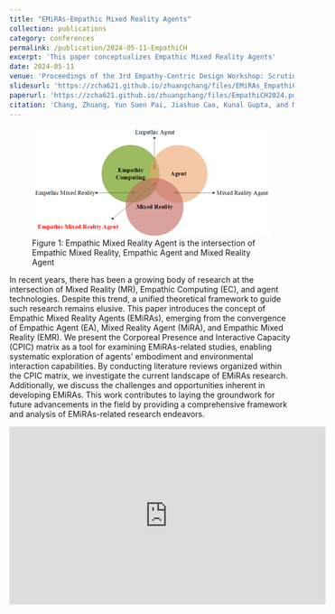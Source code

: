 ```yaml
---
title: "EMiRAs-Empathic Mixed Reality Agents"
collection: publications
category: conferences
permalink: /publication/2024-05-11-EmpathiCH
excerpt: 'This paper conceptualizes Empathic Mixed Reality Agents'
date: 2024-05-11
venue: 'Proceedings of the 3rd Empathy-Centric Design Workshop: Scrutinizing Empathy Beyond the Individual'
slidesurl: 'https://zcha621.github.io/zhuangchang/files/EMiRAs_EmpathiCH_Workshop.pdf'
paperurl: 'https://zcha621.github.io/zhuangchang/files/EmpathiCH2024.pdf'
citation: 'Chang, Zhuang, Yun Suen Pai, Jiashuo Cao, Kunal Gupta, and Mark Billinghurst. EMiRAs-Empathic Mixed Reality Agents. In Proceedings of the 3rd Empathy-Centric Design Workshop: Scrutinizing Empathy Beyond the Individual, pp. 1-7. 2024. DOI: https://doi.org/10.1145/3661790.3661791'
---
```


<figure>
  <img src="../images/EMiRA-V1.png" alt="EMiRA-Empathic Mixed Reality Agent" />
  <figcaption>Figure 1: Empathic Mixed Reality Agent is the intersection of Empathic Mixed Reality, Empathic Agent and Mixed Reality Agent</figcaption>
</figure>

In recent years, there has been a growing body of research at the intersection of Mixed Reality (MR), Empathic Computing (EC), and agent technologies. Despite this trend, a unified theoretical framework to guide such research remains elusive. This paper introduces the concept of Empathic Mixed Reality Agents (EMiRAs), emerging from the convergence of Empathic Agent (EA), Mixed Reality Agent (MiRA), and Empathic Mixed Reality (EMR). We present the Corporeal Presence and Interactive Capacity (CPIC) matrix as a tool for examining EMiRAs-related studies, enabling systematic exploration of agents’ embodiment and environmental interaction capabilities. By conducting literature reviews organized within the CPIC matrix, we investigate the current landscape of EMiRAs research. Additionally, we discuss the challenges and opportunities inherent in developing EMiRAs. This work contributes to laying the groundwork for future advancements in the field by providing a comprehensive framework and analysis of EMiRAs-related research endeavors.

<iframe width="560" height="315" src="https://www.youtube.com/embed/sJyfr13DTJM" frameborder="0" allow="accelerometer; autoplay; clipboard-write; encrypted-media; gyroscope; picture-in-picture" allowfullscreen></iframe>

